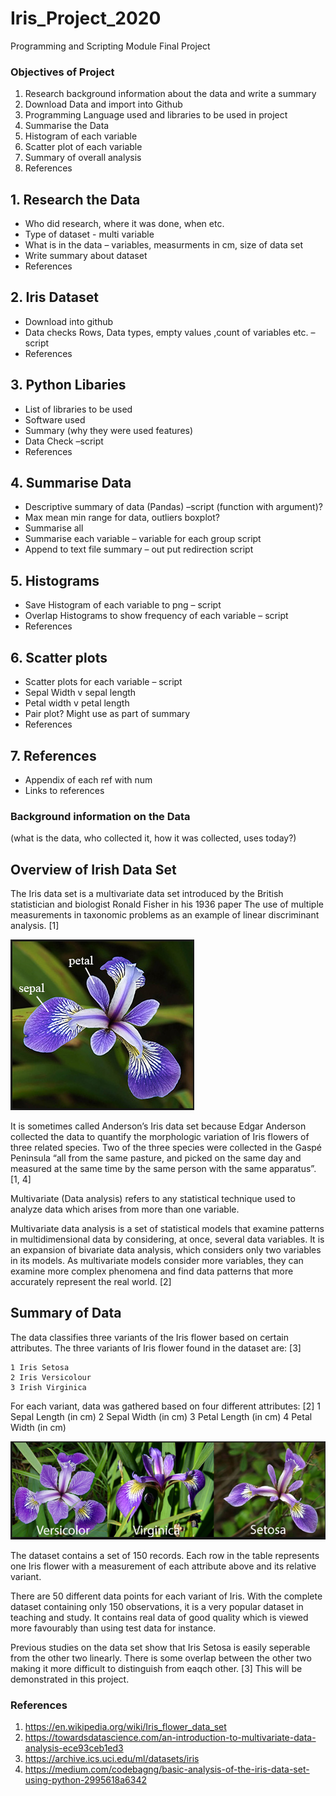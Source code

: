 # Iris_Project_2020
Programming and Scripting Module Final Project

### Objectives of Project
1.	Research background information about the data and write a summary
2.	Download Data and import into Github
3.	Programming Language used and libraries to be used in project
4.	Summarise the Data
5.	Histogram of each variable
6.	Scatter plot of each variable
7.	Summary of overall analysis
8.	References


## 1.	Research the Data
*	Who did research, where it was done, when etc.
*   Type of dataset -  multi variable
*	What is in the data – variables, measurments in cm, size of data set
*	Write summary about dataset
*	References

## 2.	Iris Dataset
*	Download into github
*	Data checks Rows, Data types, empty values ,count of variables etc. –script
*	References

## 3.	Python Libaries
*	List of libraries to be used
*	Software used 
*	Summary (why they were used features)
*	Data Check –script
*	References

## 4.	Summarise Data
*	Descriptive summary of data (Pandas) –script (function with argument)?
*	Max mean min range for data, outliers boxplot?
*	Summarise all 
*	Summarise each variable – variable for each group script
*	Append to text file summary – out put redirection script

## 5.	Histograms
*	Save Histogram of each variable to png – script
*	Overlap Histograms to show frequency of each variable – script
*	References

## 6.	Scatter plots
*	Scatter plots for each variable – script
*	Sepal Width v sepal length
*	Petal width v petal length
*	Pair plot? Might use as part of summary
*	References

## 7.	References
*	Appendix of each ref with num
*   Links to references

### Background information on the Data
(what is the data, who collected it, how it was collected, uses today?)

## Overview of Irish Data Set
The Iris data set  is a multivariate data set introduced by the British statistician and biologist Ronald Fisher in his 1936 paper The use of multiple measurements in taxonomic problems as an example of linear discriminant analysis. [1]

![Iris Flower](https://github.com/conor1982/Iris_Project_2020/blob/master/iris.png)

It is sometimes called Anderson’s Iris data set because Edgar Anderson collected the data to quantify the morphologic variation of Iris flowers of three related species. Two of the three species were collected in the Gaspé Peninsula “all from the same pasture, and picked on the same day and measured at the same time by the same person with the same apparatus”. [1, 4]

Multivariate (Data analysis) refers to any statistical technique used to analyze data which arises from more than one variable. 

Multivariate data analysis is a set of statistical models that examine patterns in multidimensional data by considering, at once, several data variables. It is an expansion of bivariate data analysis, which considers only two variables in its models. As multivariate models consider more variables, they can examine more complex phenomena and find data patterns that more accurately represent the real world. [2]

## Summary of Data
The data classifies three variants of the Iris flower based on certain attributes. The three variants of Iris flower found in the dataset are: [3]
    
    1 Iris Setosa
    2 Iris Versicolour
    3 Irish Virginica

For each variant, data was gathered based on four different attributes: [2]
    1 Sepal Length (in cm)
    2 Sepal Width (in cm)
    3 Petal Length (in cm)
    4 Petal Width (in cm)

![Iris Variants](https://github.com/conor1982/Iris_Project_2020/blob/master/variants.png)

The dataset contains a set of 150 records. Each row in the table represents one Iris flower with a measurement of each attribute above and its relative variant.

There are 50 different data points for each variant of Iris. With the complete dataset containing only 150 observations, it is a very popular dataset in teaching and study. It contains real data of good quality which is viewed more favourably than using test data for instance.

Previous studies on the data set show that Iris Setosa is easily seperable from the other two linearly. There is some overlap between the other two making it more difficult to distinguish from eaqch other. [3] This will be demonstrated in this project.  

### References

1. https://en.wikipedia.org/wiki/Iris_flower_data_set
2. https://towardsdatascience.com/an-introduction-to-multivariate-data-analysis-ece93ceb1ed3
3. https://archive.ics.uci.edu/ml/datasets/iris
4. https://medium.com/codebagng/basic-analysis-of-the-iris-data-set-using-python-2995618a6342

 

